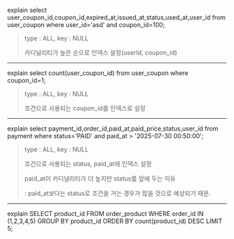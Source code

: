 explain 
select user_coupon_id,coupon_id,expired_at,issued_at,status,used_at,user_id 
from user_coupon 
where user_id='asd' 
and coupon_id=100;
> type : ALL, key : NULL
> 
> 카디널리티가 높은 순으로 인덱스 설정(userId, coupon_id)
---
explain 
select count(user_coupon_id) 
from user_coupon 
where coupon_id=1;
> type : ALL, key : NULL
>
> 조건으로 사용되는 coupon_id를 인덱스로 설정
---
explain
select payment_id,order_id,paid_at,paid_price,status,user_id 
from payment 
where status='PAID'
and paid_at > '2025-07-30 00:50:00';
> type : ALL, key : NULL
> 
> 조건으로 사용되는 status, paid_at에 인덱스 설정 
> 
> paid_at이 카디널리티가 더 높지만 status를 앞에 두는 이유
> 
> : paid_at보다는 status로 조건을 거는 경우가 많을 것으로 예상되기 때문.
---
explain 
SELECT product_id 
FROM order_product 
WHERE order_id IN (1,2,3,4,5) 
GROUP BY product_id 
ORDER BY count(product_id) DESC LIMIT 5;
